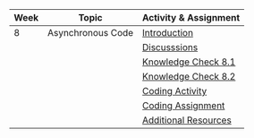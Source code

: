 | Week | Topic             | Activity & Assignment          |
|------|-------------------|--------------------------------|
| 8    | Asynchronous Code | [Introduction](./Introduction%20And%20Instructions.pdf)                   |
|      |                   | [Discusssions]()                   |
|      |                   | [Knowledge Check 8.1](https://docs.google.com/forms/d/1pTL7L2PmyBjvdU6dyC_x90Pp7OXqcCAeXeXb-kqloII/edit)           |
|      |                   | [Knowledge Check 8.2](https://docs.google.com/forms/d/1E5nlD-G8bcfY7uYnrSNFC0DLa54B42J-3bi3rzTFqi8/edit)           |
|      |                   | [Coding Activity]() |
|      |                   | [Coding Assignment]() |
|      |                   | [Additional Resources](./Additional%20Resources.pdf)           |
